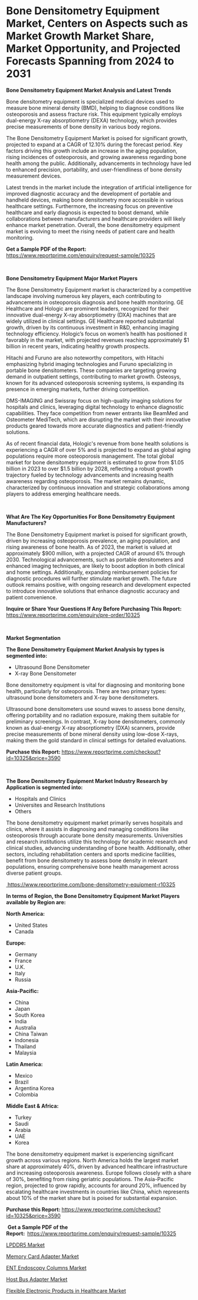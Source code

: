 <p><h1>Bone Densitometry Equipment Market, Centers on Aspects such as Market Growth Market Share, Market Opportunity, and Projected Forecasts Spanning from 2024 to 2031</h1></p><p><strong>Bone Densitometry Equipment Market Analysis and Latest Trends</strong></p>
<p><p>Bone densitometry equipment is specialized medical devices used to measure bone mineral density (BMD), helping to diagnose conditions like osteoporosis and assess fracture risk. This equipment typically employs dual-energy X-ray absorptiometry (DEXA) technology, which provides precise measurements of bone density in various body regions.</p><p>The Bone Densitometry Equipment Market is poised for significant growth, projected to expand at a CAGR of 12.10% during the forecast period. Key factors driving this growth include an increase in the aging population, rising incidences of osteoporosis, and growing awareness regarding bone health among the public. Additionally, advancements in technology have led to enhanced precision, portability, and user-friendliness of bone density measurement devices.</p><p>Latest trends in the market include the integration of artificial intelligence for improved diagnostic accuracy and the development of portable and handheld devices, making bone densitometry more accessible in various healthcare settings. Furthermore, the increasing focus on preventive healthcare and early diagnosis is expected to boost demand, while collaborations between manufacturers and healthcare providers will likely enhance market penetration. Overall, the bone densitometry equipment market is evolving to meet the rising needs of patient care and health monitoring.</p></p>
<p><strong>Get a Sample PDF of the Report:&nbsp;</strong> <a href="https://www.reportprime.com/enquiry/request-sample/10325?utm_campaign=28&utm_medium=2&utm_source=Github&utm_content=ia&utm_term=25122024&utm_id=bone-densitometry-equipment">https://www.reportprime.com/enquiry/request-sample/10325</a></p>
<p>&nbsp;</p>
<p><strong>Bone Densitometry Equipment Major Market Players</strong></p>
<p><p>The Bone Densitometry Equipment market is characterized by a competitive landscape involving numerous key players, each contributing to advancements in osteoporosis diagnosis and bone health monitoring. GE Healthcare and Hologic are prominent leaders, recognized for their innovative dual-energy X-ray absorptiometry (DXA) machines that are widely utilized in clinical settings. GE Healthcare reported substantial growth, driven by its continuous investment in R&D, enhancing imaging technology efficiency. Hologic’s focus on women’s health has positioned it favorably in the market, with projected revenues reaching approximately $1 billion in recent years, indicating healthy growth prospects.</p><p>Hitachi and Furuno are also noteworthy competitors, with Hitachi emphasizing hybrid imaging technologies and Furuno specializing in portable bone densitometers. These companies are targeting growing demand in outpatient settings, contributing to market growth. Osteosys, known for its advanced osteoporosis screening systems, is expanding its presence in emerging markets, further driving competition.</p><p>DMS-IMAGING and Swissray focus on high-quality imaging solutions for hospitals and clinics, leveraging digital technology to enhance diagnostic capabilities. They face competition from newer entrants like BeamMed and Osteometer MediTech, which are disrupting the market with their innovative products geared towards more accurate diagnostics and patient-friendly solutions.</p><p>As of recent financial data, Hologic's revenue from bone health solutions is experiencing a CAGR of over 5% and is projected to expand as global aging populations require more osteoporosis management. The total global market for bone densitometry equipment is estimated to grow from $1.05 billion in 2023 to over $1.5 billion by 2028, reflecting a robust growth trajectory fueled by technology advancements and increasing health awareness regarding osteoporosis. The market remains dynamic, characterized by continuous innovation and strategic collaborations among players to address emerging healthcare needs.</p></p>
<p>&nbsp;</p>
<p><strong>What Are The Key Opportunities For Bone Densitometry Equipment Manufacturers?</strong></p>
<p><p>The Bone Densitometry Equipment market is poised for significant growth, driven by increasing osteoporosis prevalence, an aging population, and rising awareness of bone health. As of 2023, the market is valued at approximately $900 million, with a projected CAGR of around 6% through 2030. Technological advancements, such as portable densitometers and enhanced imaging techniques, are likely to boost adoption in both clinical and home settings. Additionally, expanding reimbursement policies for diagnostic procedures will further stimulate market growth. The future outlook remains positive, with ongoing research and development expected to introduce innovative solutions that enhance diagnostic accuracy and patient convenience.</p></p>
<p><strong>Inquire or Share Your Questions If Any Before Purchasing This Report:</strong> <a href="https://www.reportprime.com/enquiry/pre-order/10325?utm_campaign=28&utm_medium=2&utm_source=Github&utm_content=ia&utm_term=25122024&utm_id=bone-densitometry-equipment">https://www.reportprime.com/enquiry/pre-order/10325</a></p>
<p>&nbsp;</p>
<p><strong>Market Segmentation</strong></p>
<p><strong>The Bone Densitometry Equipment Market Analysis by types is segmented into:</strong></p>
<p><ul><li>Ultrasound Bone Densitometer</li><li>X-ray Bone Densitometer</li></ul></p>
<p><p>Bone densitometry equipment is vital for diagnosing and monitoring bone health, particularly for osteoporosis. There are two primary types: ultrasound bone densitometers and X-ray bone densitometers. </p><p>Ultrasound bone densitometers use sound waves to assess bone density, offering portability and no radiation exposure, making them suitable for preliminary screenings. In contrast, X-ray bone densitometers, commonly known as dual-energy X-ray absorptiometry (DXA) scanners, provide precise measurements of bone mineral density using low-dose X-rays, making them the gold standard in clinical settings for detailed evaluations.</p></p>
<p><strong>Purchase this Report:&nbsp;</strong><a href="https://www.reportprime.com/checkout?id=10325&price=3590&utm_campaign=28&utm_medium=2&utm_source=Github&utm_content=ia&utm_term=25122024&utm_id=bone-densitometry-equipment">https://www.reportprime.com/checkout?id=10325&price=3590</a></p>
<p>&nbsp;</p>
<p><strong>The Bone Densitometry Equipment Market Industry Research by Application is segmented into:</strong></p>
<p><ul><li>Hospitals and Clinics</li><li>Universites and Research Institutions</li><li>Others</li></ul></p>
<p><p>The bone densitometry equipment market primarily serves hospitals and clinics, where it assists in diagnosing and managing conditions like osteoporosis through accurate bone density measurements. Universities and research institutions utilize this technology for academic research and clinical studies, advancing understanding of bone health. Additionally, other sectors, including rehabilitation centers and sports medicine facilities, benefit from bone densitometry to assess bone density in relevant populations, ensuring comprehensive bone health management across diverse patient groups.</p></p>
<p><a href="https://www.reportprime.com/bone-densitometry-equipment-r10325?utm_campaign=28&utm_medium=2&utm_source=Github&utm_content=ia&utm_term=25122024&utm_id=bone-densitometry-equipment">&nbsp;https://www.reportprime.com/bone-densitometry-equipment-r10325</a></p>
<p><strong>In terms of Region, the Bone Densitometry Equipment Market Players available by Region are:</strong></p>
<p>
    <p> <strong> North America: </strong>
        <ul>
            <li>United States</li>
            <li>Canada</li>
        </ul>
        </p> 
    <p> <strong> Europe: </strong>
        <ul>
            <li>Germany</li>
            <li>France</li>
            <li>U.K.</li>
            <li>Italy</li>
            <li>Russia</li>
        </ul>
        </p> 
    <p> <strong> Asia-Pacific: </strong>
        <ul>
            <li>China</li>
            <li>Japan</li>
            <li>South Korea</li>
            <li>India</li>
            <li>Australia</li>
            <li>China Taiwan</li>
            <li>Indonesia</li>
            <li>Thailand</li>
            <li>Malaysia</li>
        </ul>
        </p> 
    <p> <strong> Latin America: </strong>
        <ul>
            <li>Mexico</li>
            <li>Brazil</li>
            <li>Argentina Korea</li>
            <li>Colombia</li>
        </ul>
        </p> 
    <p> <strong> Middle East & Africa: </strong>
        <ul>
            <li>Turkey</li>
            <li>Saudi</li>
            <li>Arabia</li>
            <li>UAE</li>
            <li>Korea</li>
        </ul>
    </p>
    </p>
<p><p>The bone densitometry equipment market is experiencing significant growth across various regions. North America holds the largest market share at approximately 40%, driven by advanced healthcare infrastructure and increasing osteoporosis awareness. Europe follows closely with a share of 30%, benefiting from rising geriatric populations. The Asia-Pacific region, projected to grow rapidly, accounts for around 20%, influenced by escalating healthcare investments in countries like China, which represents about 10% of the market share but is poised for substantial expansion.</p></p>
<p><strong>Purchase this Report: </strong><a href="https://www.reportprime.com/checkout?id=10325&price=3590&utm_campaign=28&utm_medium=2&utm_source=Github&utm_content=ia&utm_term=25122024&utm_id=bone-densitometry-equipment">https://www.reportprime.com/checkout?id=10325&price=3590</a></p>
<p>&nbsp;<strong>Get a Sample PDF of the Report:&nbsp;&nbsp;</strong><a href="https://www.reportprime.com/enquiry/request-sample/10325?utm_campaign=28&utm_medium=2&utm_source=Github&utm_content=ia&utm_term=25122024&utm_id=bone-densitometry-equipment">https://www.reportprime.com/enquiry/request-sample/10325</a></p>
<p><strong></strong></p>
<p><p><a href="https://www.linkedin.com/pulse/exploring-lpddr5-market-dynamics-projected-cagr-103-key-drivers-1sroe?utm_campaign=28&utm_medium=2&utm_source=Github&utm_content=ia&utm_term=25122024&utm_id=bone-densitometry-equipment">LPDDR5 Market</a></p><p><a href="https://www.linkedin.com/pulse/memory-card-adapter-market-update-growth-goals-size-expanding-umqye?utm_campaign=28&utm_medium=2&utm_source=Github&utm_content=ia&utm_term=25122024&utm_id=bone-densitometry-equipment">Memory Card Adapter Market</a></p><p><a href="https://github.com/delindacallegari68/Market-Research-Report-List-1/blob/main/ent-endoscopy-columns-market.md?utm_campaign=28&utm_medium=2&utm_source=Github&utm_content=ia&utm_term=25122024&utm_id=bone-densitometry-equipment">ENT Endoscopy Columns Market</a></p><p><a href="https://www.linkedin.com/pulse/sales-projections-analysis-host-bus-adapter-market-expected-cagr-jprbe?utm_campaign=28&utm_medium=2&utm_source=Github&utm_content=ia&utm_term=25122024&utm_id=bone-densitometry-equipment">Host Bus Adapter Market</a></p><p><a href="https://github.com/klindsey95/Market-Research-Report-List-1/blob/main/flexible-electronic-products-in-healthcare-market.md?utm_campaign=28&utm_medium=2&utm_source=Github&utm_content=ia&utm_term=25122024&utm_id=bone-densitometry-equipment">Flexible Electronic Products in Healthcare Market</a></p></p>